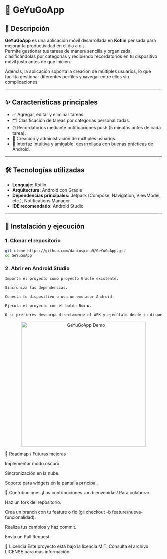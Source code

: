# 📌 GeYuGoApp

## 📖 Descripción
**GeYuGoApp** es una aplicación móvil desarrollada en **Kotlin** pensada para mejorar la productividad en el día a día.  
Permite gestionar tus tareas de manera sencilla y organizada, clasificándolas por categorías y recibiendo recordatorios en tu dispositivo móvil justo antes de que inicien.  

Además, la aplicación soporta la creación de múltiples usuarios, lo que facilita gestionar diferentes perfiles y navegar entre ellos sin complicaciones.

---

## ✨ Características principales
- ✅ Agregar, editar y eliminar tareas.
- 🗂️ Clasificación de tareas por categorías personalizadas.
- ⏰ Recordatorios mediante notificaciones push (5 minutos antes de cada tarea).
- 👥 Creación y administración de múltiples usuarios.
- 📱 Interfaz intuitiva y amigable, desarrollada con buenas prácticas de Android.

---

## 🛠️ Tecnologías utilizadas
- **Lenguaje:** Kotlin  
- **Arquitectura:** Android con Gradle  
- **Dependencias principales:** Jetpack (Compose, Navigation, ViewModel, etc.), Notifications Manager  
- **IDE recomendado:** Android Studio  

---

## 🚀 Instalación y ejecución

### 1. Clonar el repositorio
```bash
git clone https://github.com/daniospina9/GeYuGoApp.git
cd GeYuGoApp
```
### 2. Abrir en Android Studio
```bash
Importa el proyecto como proyecto Gradle existente.

Sincroniza las dependencias.

Conecta tu dispositivo o usa un emulador Android.

Ejecuta el proyecto con el botón Run ▶️.

O si prefieres descarga directamente el APK y ejecútalo desde tu dispositivo propio
```

<p align="center">
  <img src="assets/demo_hd.gif" alt="GeYuGoApp Demo" width="400"/>
</p>

🔮 Roadmap / Futuras mejoras

 Implementar modo oscuro.

 Sincronización en la nube.

 Soporte para widgets en la pantalla principal.


🤝 Contribuciones
¡Las contribuciones son bienvenidas!
Para colaborar:

Haz un fork del repositorio.

Crea un branch con tu feature o fix (git checkout -b feature/nueva-funcionalidad).

Realiza tus cambios y haz commit.

Envía un Pull Request.

📜 Licencia
Este proyecto está bajo la licencia MIT.
Consulta el archivo LICENSE para más información.

